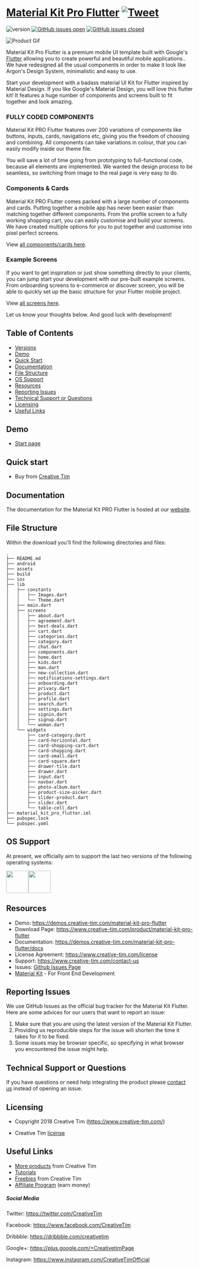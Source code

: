 # [Material Kit Pro Flutter](https://creativetimofficial.github.io/material-kit-pro-flutter) [![Tweet](https://img.shields.io/twitter/url/http/shields.io.svg?style=social&logo=twitter)](https://twitter.com/intent/tweet?text=Start%20Your%20Development%20With%20A%20Badass%20Flutter%20app%20inspired%20by%20Material%20Design.%0Ahttps%3A//demos.creative-tim.com/material-kit-pro-flutter/)


 ![version](https://img.shields.io/badge/version-1.0.0-blue.svg)  [![GitHub issues open](https://img.shields.io/github/issues/creativetimofficial/ct-material-kit-pro-flutter.svg?style=flat)](https://github.com/creativetimofficial/ct-material-kit-pro-flutter/issues?q=is%3Aopen+is%3Aissue) [![GitHub issues closed](https://img.shields.io/github/issues-closed-raw/creativetimofficial/ct-material-kit-pro-flutter.svg?maxAge=2592000)](https://github.com/creativetimofficial/ct-material-kit-pro-flutter/issues?q=is%3Aissue+is%3Aclosed)


![Product Gif](https://raw.githubusercontent.com/creativetimofficial/public-assets/master/material-pro-flutter/opt_mkp_flutter_thumbnail.jpg)

Material Kit Pro Flutter is a premium mobile UI template built with Google's [Flutter](https://flutter.dev/) allowing you to create powerful and beautiful mobile applications.. We have redesigned all the usual components in order to make it look like Argon's Design System, minimalistic and easy to use.

Start your development with a badass material UI Kit for Flutter inspired by Material Design. If you like Google's Material Design, you will love this flutter kit! It features a huge number of components and screens built to fit together and look amazing. 

### FULLY CODED COMPONENTS

Material Kit PRO Flutter features over 200 variations of components like buttons, inputs, cards, navigations etc, giving you the freedom of choosing and combining. All components can take variations in colour, that you can easily modify inside our theme file.

You will save a lot of time going from prototyping to full-functional code, because all elements are implemented. We wanted the design process to be seamless, so switching from image to the real page is very easy to do.

### Components & Cards
Material Kit PRO Flutter comes packed with a large number of components and cards. Putting together a mobile app has never been easier than matching together different components. From the profile screen to a fully working shopping cart, you can easily customise and build your screens. We have created multiple options for you to put together and customise into pixel perfect screens. 

View [ all components/cards here](https://demos.creative-tim.com/material-kit-pro-flutter/presentation.html#cards).

### Example Screens
If you want to get inspiration or just show something directly to your clients, you can jump start your development with our pre-built example screens. From onboarding screens to e-commerce or discover screen, you will be able to quickly set up the basic structure for your Flutter mobile project. 

View [all screens here](https://demos.creative-tim.com/material-kit-pro-flutter/presentation.html#screens).


Let us know your thoughts below. And good luck with development!


## Table of Contents

* [Versions](#versions) 
* [Demo](#demo)
* [Quick Start](#quick-start)
* [Documentation](#documentation)
* [File Structure](#file-structure)
* [OS Support](#os-support)
* [Resources](#resources)
* [Reporting Issues](#reporting-issues)
* [Technical Support or Questions](#technical-support-or-questions)
* [Licensing](#licensing)
* [Useful Links](#useful-links)



## Demo

- [Start page](https://demos.creative-tim.com/material-kit-pro-flutter)



## Quick start

- Buy from [Creative Tim](https://www.creative-tim.com/product/material-kit-pro-flutter)


## Documentation
The documentation for the Material Kit PRO Flutter is hosted at our [website](https://demos.creative-tim.com/material-kit-pro-flutter/docs/).


## File Structure
Within the download you'll find the following directories and files:

```
.
├── README.md
├── android
├── assets
├── build
├── ios
├── lib
│   ├── constants
│   │   ├── Images.dart
│   │   └── Theme.dart
│   ├── main.dart
│   ├── screens
│   │   ├── about.dart
│   │   ├── agreement.dart
│   │   ├── best-deals.dart
│   │   ├── cart.dart
│   │   ├── categories.dart
│   │   ├── category.dart
│   │   ├── chat.dart
│   │   ├── components.dart
│   │   ├── home.dart
│   │   ├── kids.dart
│   │   ├── man.dart
│   │   ├── new-collection.dart
│   │   ├── notifications-settings.dart
│   │   ├── onboarding.dart
│   │   ├── privacy.dart
│   │   ├── product.dart
│   │   ├── profile.dart
│   │   ├── search.dart
│   │   ├── settings.dart
│   │   ├── signin.dart
│   │   ├── signup.dart
│   │   └── woman.dart
│   └── widgets
│       ├── card-category.dart
│       ├── card-horizontal.dart
│       ├── card-shopping-cart.dart
│       ├── card-shopping.dart
│       ├── card-small.dart
│       ├── card-square.dart
│       ├── drawer-tile.dart
│       ├── drawer.dart
│       ├── input.dart
│       ├── navbar.dart
│       ├── photo-album.dart
│       ├── product-size-picker.dart
│       ├── slider-product.dart
│       ├── slider.dart
│       └── table-cell.dart
├── material_kit_pro_flutter.iml
├── pubspec.lock
└── pubspec.yaml
```


## OS Support

At present, we officially aim to support the last two versions of the following operating systems:

[<img src="https://raw.githubusercontent.com/creativetimofficial/ct-material-kit-pro-react-native/master/assets/android-logo.png" width="60" height="60" />](https://www.creative-tim.com/product/material-kit-pro-flutter)[<img src="https://raw.githubusercontent.com/creativetimofficial/ct-material-kit-pro-react-native/master/assets/apple-logo.png" width="60" height="60" />](https://www.creative-tim.com/product/material-kit-pro-flutter)



## Resources
- Demo: <https://demos.creative-tim.com/material-kit-pro-flutter>
- Download Page: <https://www.creative-tim.com/product/material-kit-pro-flutter>
- Documentation: <https://demos.creative-tim.com/material-kit-pro-flutter/docs>
- License Agreement: <https://www.creative-tim.com/license>
- Support: <https://www.creative-tim.com/contact-us>
- Issues: [Github Issues Page](https://github.com/creativetimofficial/ct-material-kit-pro-flutter/issues)
- [Material Kit](https://www.creative-tim.com/product/material-kit?ref=mkprn-readme) - For Front End Development

## Reporting Issues

We use GitHub Issues as the official bug tracker for the Material Kit Flutter. Here are some advices for our users that want to report an issue:

1. Make sure that you are using the latest version of the Material Kit Flutter.
2. Providing us reproducible steps for the issue will shorten the time it takes for it to be fixed.
3. Some issues may be browser specific, so specifying in what browser you encountered the issue might help.


## Technical Support or Questions

If you have questions or need help integrating the product please [contact us](https://www.creative-tim.com/contact-us) instead of opening an issue.



## Licensing

- Copyright 2018 Creative Tim (https://www.creative-tim.com/)

- Creative Tim [license](https://www.creative-tim.com/license)



## Useful Links

- [More products](https://www.creative-tim.com/bootstrap-themes) from Creative Tim
- [Tutorials](https://www.youtube.com/channel/UCVyTG4sCw-rOvB9oHkzZD1w)
- [Freebies](https://www.creative-tim.com/bootstrap-themes/free) from Creative Tim
- [Affiliate Program](https://www.creative-tim.com/affiliates/new) (earn money)

##### Social Media

Twitter: <https://twitter.com/CreativeTim>

Facebook: <https://www.facebook.com/CreativeTim>

Dribbble: <https://dribbble.com/creativetim>

Google+: <https://plus.google.com/+CreativetimPage>

Instagram: <https://www.instagram.com/CreativeTimOfficial>

